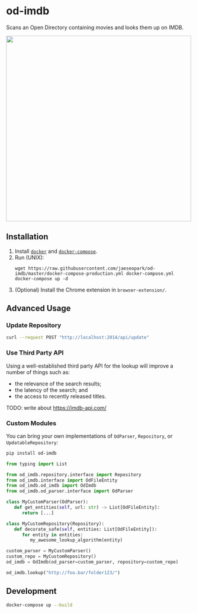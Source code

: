 # od-imdb

Scans an Open Directory containing movies and looks them up on IMDB.

<img src="https://user-images.githubusercontent.com/20038316/147902012-5829a89e-da00-485a-8a7f-00941a1f03b5.gif" width="500" />

## Installation

1. Install [`docker`](https://docs.docker.com/get-docker/) and [`docker-compose`](https://docs.docker.com/compose/install/).
1. Run (UNIX):
    ```bssh
    wget https://raw.githubusercontent.com/jaeseopark/od-imdb/master/docker-compose-production.yml docker-compose.yml
    docker-compose up -d
    ```
1. (Optional) Install the Chrome extension in `browser-extension/`.

## Advanced Usage

### Update Repository

```bash
curl --request POST "http://localhost:2014/api/update"
```

### Use Third Party API

Using a well-established third party API for the lookup will improve a number of things such as:
* the relevance of the search results;
* the latency of the search; and
* the access to recently released titles.

TODO: write about https://imdb-api.com/

### Custom Modules

You can bring your own implementations of `OdParser`, `Repository`, or `UpdatableRepository`:

```bash
pip install od-imdb
```

```python
from typing import List

from od_imdb.repository.interface import Repository
from od_imdb.interface import OdFileEntity
from od_imdb.od_imdb import OdImdb
from od_imdb.od_parser.interface import OdParser

class MyCustomParser(OdParser):
   def get_entities(self, url: str) -> List[OdFileEntity]:
      return [...]

class MyCustomRepository(Repository):
   def decorate_safe(self, entities: List[OdFileEntity]):
      for entity in entities:
         my_awesome_lookup_algorithm(entity)

custom_parser = MyCustomParser()
custom_repo = MyCustomRepository()
od_imdb = OdImdb(od_parser=custom_parser, repository=custom_repo)

od_imdb.lookup("http://foo.bar/folder123/")
```

## Development

```bash
docker-compose up --build
```
